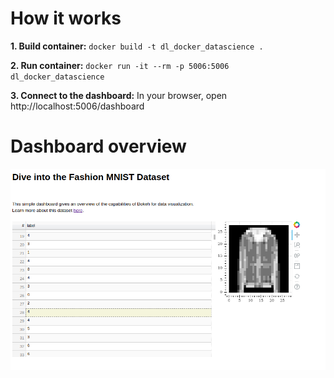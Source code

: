 # How it works

**1. Build container:** `docker build -t dl_docker_datascience .`

**2. Run container:** `docker run -it --rm -p 5006:5006 dl_docker_datascience`

**3. Connect to the dashboard:** In your browser, open http://localhost:5006/dashboard

# Dashboard overview
![Dashboard overview](dl_dashboard_screenshot.png)
